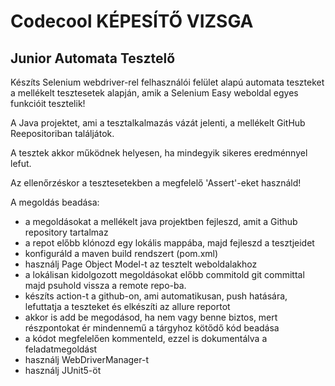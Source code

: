 # Codecool KÉPESÍTŐ VIZSGA
## Junior Automata Tesztelő


Készíts Selenium webdriver-rel felhasználói felület alapú automata teszteket a mellékelt tesztesetek alapján, amik a Selenium Easy weboldal egyes funkcióit tesztelik!

A Java projektet, ami a tesztalkalmazás vázát jelenti, a mellékelt GitHub Reepositoriban találjátok.

A tesztek akkor működnek helyesen, ha mindegyik sikeres eredménnyel lefut.

Az ellenőrzéskor a tesztesetekben a megfelelő 'Assert'-eket használd!

A megoldás beadása:
- a megoldásokat a mellékelt java projektben fejleszd, amit a Github repository tartalmaz
- a repot előbb klónozd egy lokális mappába, majd fejleszd a tesztjeidet
- konfiguráld a maven build rendszert (pom.xml)
- használj Page Object Model-t az tesztelt weboldalakhoz 
- a lokálisan kidolgozott megoldásokat előbb commitold git committal majd psuhold vissza a remote repo-ba.
- készíts action-t a github-on, ami automatikusan, push hatására, lefuttatja a teszteket és elkészíti az allure reportot
- akkor is add be megodásod, ha nem vagy benne biztos, mert részpontokat ér mindennemű a tárgyhoz kötődő kód beadása
- a kódot megfelelően kommenteld, ezzel is dokumentálva a feladatmegoldást
- használj WebDriverManager-t
- használj JUnit5-öt
